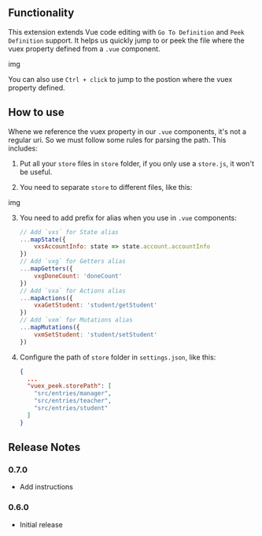 ## Functionality

This extension extends Vue code editing with `Go To Definition` and `Peek Definition` support. It helps us quickly jump to or peek the file where the vuex property defined from a `.vue` component.

img

You can also use `Ctrl + click` to jump to the postion where the vuex property defined.

## How to use

Whene we reference the vuex property in our `.vue` components, it's not a regular uri. So we must follow some rules for parsing the path. This includes:

1. Put all your `store` files in `store` folder, if you only use a `store.js`, it won't be useful.

2. You need to separate `store` to different files, like this:

img

3. You need to add prefix for alias when you use in `.vue` components:

    ```JavaScript
    // Add `vxs` for State alias
    ...mapState({
        vxsAccountInfo: state => state.account.accountInfo
    })
    // Add `vxg` for Getters alias
    ...mapGetters({
        vxgDoneCount: 'doneCount'
    })
    // Add `vxa` for Actions alias
    ...mapActions({
        vxaGetStudent: 'student/getStudent'
    })
    // Add `vxm` for Mutations alias
    ...mapMutations({
        vxmSetStudent: 'student/setStudent'
    })
    ```

4. Configure the path of `store` folder in `settings.json`, like this:

    ```JSON
    {
      ...
      "vuex_peek.storePath": [
        "src/entries/manager",
        "src/entries/teacher",
        "src/entries/student"
      ]
    }
    ```

## Release Notes

### 0.7.0

* Add instructions

### 0.6.0

* Initial release